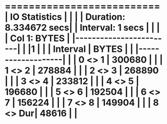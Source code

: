 
==========================
| IO Statistics          |
|                        |
| Duration: 8.334672 secs|
| Interval: 1 secs       |
|                        |
| Col 1: BYTES           |
|------------------------|
|          |1       |    |
| Interval |  BYTES |    |
|-------------------|    |
|  0 <> 1  | 300680 |    |
|  1 <> 2  | 278884 |    |
|  2 <> 3  | 268890 |    |
|  3 <> 4  | 233812 |    |
|  4 <> 5  | 196680 |    |
|  5 <> 6  | 192504 |    |
|  6 <> 7  | 156224 |    |
|  7 <> 8  | 149904 |    |
|  8 <> Dur|  48616 |    |
==========================
